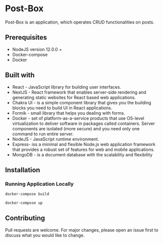 # Post-Box

Post-Box is an application, which operates CRUD functionalities on posts.

## Prerequisites
* NodeJS version 12.0.0 +
* Docker-compose
* Docker


## Built with
* React - JavaScript library for building user interfaces.
* NextJS - React framework that enables server-side rendering and generating static websites for React based web applications.
* Chakra UI - is a simple component library that gives you the building blocks you need to build UI in React applications.
* Formik - small library that helps you dealing with forms.
* Docker - set of platform-as-a-service products that use OS-level virtualization to deliver software in packages called containers. Server components are isolated (more secure) and you need only one command to run entire server.
* NodeJS - JavaScript runtime environment.
* Express- iss a minimal and flexible Node.js web application framework that provides a robust set of features for web and mobile applications.
* MongoDB - is a document database with the scalability and flexibility

## Installation
### Running Application Locally
```bash
docker-compose build
```
```bash
docker-compose up
```


## Contributing
Pull requests are welcome. For major changes, please open an issue first to discuss what you would like to change.
